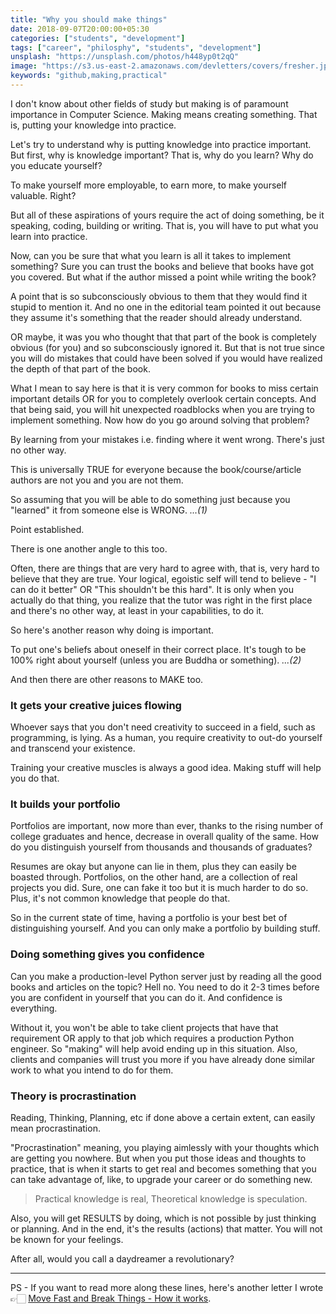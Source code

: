 ```yaml
---
title: "Why you should make things"
date: 2018-09-07T20:00:00+05:30
categories: ["students", "development"]
tags: ["career", "philosphy", "students", "development"]
unsplash: "https://unsplash.com/photos/h448yp0t2qQ"
image: "https://s3.us-east-2.amazonaws.com/devletters/covers/fresher.jpeg"
keywords: "github,making,practical"
---
```


I don't know about other fields of study but making is of paramount importance in Computer Science. Making means creating something. That is, putting your knowledge into practice. 

Let's try to understand why is putting knowledge into practice important. But first, why is knowledge important? That is, why do you learn? Why do you educate yourself?

To make yourself more employable, to earn more, to make yourself valuable. Right?

But all of these aspirations of yours require the act of doing something, be it speaking, coding, building or writing. That is, you will have to put what you learn into practice.

Now, can you be sure that what you learn is all it takes to implement something? Sure you can trust the books and believe that books have got you covered. But what if the author missed a point while writing the book?

A point that is so subconsciously obvious to them that they would find it stupid to mention it. And no one in the editorial team pointed it out because they assume it's something that the reader should already understand.

OR maybe, it was you who thought that that part of the book is completely obvious (for you) and so subconsciously ignored it. But that is not true since you will do mistakes that could have been solved if you would have realized the depth of that part of the book.

What I mean to say here is that it is very common for books to miss certain important details OR for you to completely overlook certain concepts. And that being said, you will hit unexpected roadblocks when you are trying to implement something. Now how do you go around solving that problem?

By learning from your mistakes i.e. finding where it went wrong. There's just no other way. 

This is universally TRUE for everyone because the book/course/article authors are not you and you are not them.

So assuming that you will be able to do something just because you "learned" it from someone else is WRONG. *...(1)*

Point established.

There is one another angle to this too. 

Often, there are things that are very hard to agree with, that is, very hard to believe that they are true. Your logical, egoistic self will tend to believe - "I can do it better" OR "This shouldn't be this hard". It is only when you actually do that thing, you realize that the tutor was right in the first place and there's no other way, at least in your capabilities, to do it.

So here's another reason why doing is important. 

To put one's beliefs about oneself in their correct place. It's tough to be 100% right about yourself (unless you are Buddha or something). *...(2)*

And then there are other reasons to MAKE too.

### It gets your creative juices flowing 

Whoever says that you don't need creativity to succeed in a field, such as programming, is lying. As a human, you require creativity to out-do yourself and transcend your existence. 

Training your creative muscles is always a good idea. Making stuff will help you do that.


### It builds your portfolio

Portfolios are important, now more than ever, thanks to the rising number of college graduates and hence, decrease in overall quality of the same. How do you distinguish yourself from thousands and thousands of graduates?

Resumes are okay but anyone can lie in them, plus they can easily be boasted through. Portfolios, on the other hand, are a collection of real projects you did. Sure, one can fake it too but it is much harder to do so. Plus, it's not common knowledge that people do that.

So in the current state of time, having a portfolio is your best bet of distinguishing yourself. And you can only make a portfolio by building stuff.


### Doing something gives you confidence

Can you make a production-level Python server just by reading all the good books and articles on the topic? Hell no. You need to do it 2-3 times before you are confident in yourself that you can do it. And confidence is everything.

Without it, you won't be able to take client projects that have that requirement OR apply to that job which requires a production Python engineer. So "making" will help avoid ending up in this situation. Also, clients and companies will trust you more if you have already done similar work to what you intend to do for them.


### Theory is procrastination

Reading, Thinking, Planning, etc if done above a certain extent, can easily mean procrastination. 

"Procrastination" meaning, you playing aimlessly with your thoughts which are getting you nowhere. But when you put those ideas and thoughts to practice, that is when it starts to get real and becomes something that you can take advantage of, like, to upgrade your career or do something new.

> Practical knowledge is real, Theoretical knowledge is speculation.

Also, you will get RESULTS by doing, which is not possible by just thinking or planning. And in the end, it's the results (actions) that matter. You will not be known for your feelings.

After all, would you call a daydreamer a revolutionary?


------

PS - If you want to read more along these lines, here's another letter I wrote 👉🏻 [Move Fast and Break Things - How it works](https://devletters.com/letters/move-fast-break-things/).
